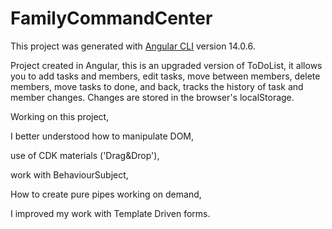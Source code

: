 # FamilyCommandCenter

This project was generated with [Angular CLI](https://github.com/angular/angular-cli) version 14.0.6.

Project created in Angular, this is an upgraded version of ToDoList, it allows you to add tasks and members, edit tasks, move between members, delete members, move tasks to done, and back, tracks the history of task and member changes. Changes are stored in the browser's localStorage.

Working on this project,

I better understood how to manipulate DOM,

use of CDK materials ('Drag&Drop'),

work with BehaviourSubject,

How to create pure pipes working on demand,

I improved my work with Template Driven forms.

